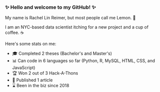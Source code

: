 ### :sparkles: Hello and welcome to my GitHub! :sparkles:

My name is Rachel Lin Reimer, but most people call me Lemon. :lemon:

I am an NYC-based data scientist itching for a new project and a cup of coffee. :coffee:

<!--
- 🌱 I’m currently brushing up on my NLP skills
- 👯 I’m looking to collaborate on Hack-A-Thons and other fun projects
- 🤔 I’m looking for help on StackOverflow, probably

-->
Here's some stats on me:

- :mortar_board: Completed 2 theses (Bachelor's and Master's)
- :bar_chart: Can code in 6 languages so far (Python, R, MySQL, HTML, CSS, and JavaScript)
- :trophy: Won 2 out of 3 Hack-A-Thons
- :book: Published 1 article
- :hourglass: Been in the biz since 2018

<!--
**lemonlinn/lemonlinn** is a ✨ _special_ ✨ repository because its `README.md` (this file) appears on your GitHub profile.

Here are some ideas to get you started:

- 🔭 I’m currently working on ...
- 🌱 I’m currently learning ...
- 👯 I’m looking to collaborate on ...
- 🤔 I’m looking for help with ...
- 💬 Ask me about ...
- 📫 How to reach me: ...
- 😄 Pronouns: ...
- ⚡ Fun fact: ...
-->
